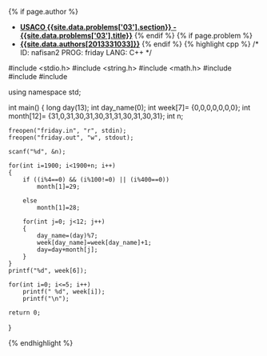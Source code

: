 <a name="2013331033.03"></a>

{% if page.author %}
- **[USACO {{site.data.problems['03'].section}} - {{site.data.problems['03'].title}}]({{site.baseurl}}/problem/03)**
{% endif %}
{% if page.problem %}
- **[{{site.data.authors[2013331033]}}]({{site.baseurl}}/author/2013331033)**
{% endif %}
{% highlight cpp %}
/*
ID: nafisan2
PROG: friday
LANG: C++
*/

#include <stdio.h>
#include <string.h>
#include <math.h>
#include <string>
#include <algorithm>
#include <iostream>

using namespace std;

int main()
{
    long day(13);
    int day_name(0);
    int week[7]= {0,0,0,0,0,0,0};
    int month[12]= {31,0,31,30,31,30,31,31,30,31,30,31};
    int n;

    freopen("friday.in", "r", stdin);
    freopen("friday.out", "w", stdout);

    scanf("%d", &n);

    for(int i=1900; i<1900+n; i++)
    {
        if ((i%4==0) && (i%100!=0) || (i%400==0))
            month[1]=29;

        else
            month[1]=28;

        for(int j=0; j<12; j++)
        {
            day_name=(day)%7;
            week[day_name]=week[day_name]+1;
            day=day+month[j];
        }
    }
    printf("%d", week[6]);

    for(int i=0; i<=5; i++)
        printf(" %d", week[i]);
        printf("\n");

    return 0;
}

{% endhighlight %}